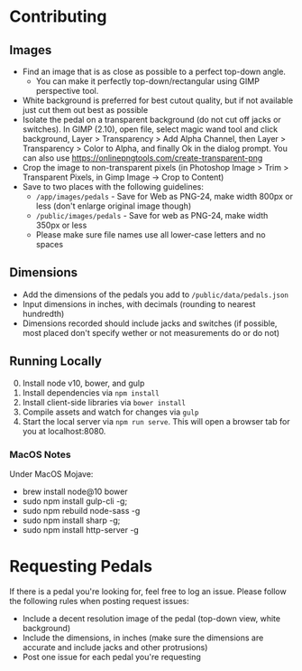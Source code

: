 # Contributing

## Images

-   Find an image that is as close as possible to a perfect top-down angle.
    -   You can make it perfectly top-down/rectangular using GIMP perspective tool.
-   White background is preferred for best cutout quality, but if not available just cut them out best as possible
-   Isolate the pedal on a transparent background (do not cut off jacks or switches). In GIMP (2.10), open file, select magic wand tool and click background, Layer > Transparency > Add Alpha Channel, then Layer > Transparency > Color to Alpha, and finally Ok in the dialog prompt.
    You can also use https://onlinepngtools.com/create-transparent-png
-   Crop the image to non-transparent pixels (in Photoshop Image > Trim > Transparent Pixels, in Gimp Image -> Crop to Content)
-   Save to two places with the following guidelines:
    -   `/app/images/pedals` - Save for Web as PNG-24, make width 800px or less (don't enlarge original image though)
    -   `/public/images/pedals` - Save for web as PNG-24, make width 350px or less
    -   Please make sure file names use all lower-case letters and no spaces

## Dimensions

-   Add the dimensions of the pedals you add to `/public/data/pedals.json`
-   Input dimensions in inches, with decimals (rounding to nearest hundredth)
-   Dimensions recorded should include jacks and switches (if possible, most placed don't specify wether or not measurements do or do not)

## Running Locally

0. Install node v10, bower, and gulp
1. Install dependencies via `npm install`
2. Install client-side libraries via `bower install`
3. Compile assets and watch for changes via `gulp`
4. Start the local server via `npm run serve`. This will open a browser tab for you at localhost:8080.

### MacOS Notes

Under MacOS Mojave:

-   brew install node@10 bower
-   sudo npm install gulp-cli -g;
-   sudo npm rebuild node-sass -g
-   sudo npm install sharp -g;
-   sudo npm install http-server -g

# Requesting Pedals

If there is a pedal you're looking for, feel free to log an issue. Please follow the following rules when posting request issues:

-   Include a decent resolution image of the pedal (top-down view, white background)
-   Include the dimensions, in inches (make sure the dimensions are accurate and include jacks and other protrusions)
-   Post one issue for each pedal you're requesting
